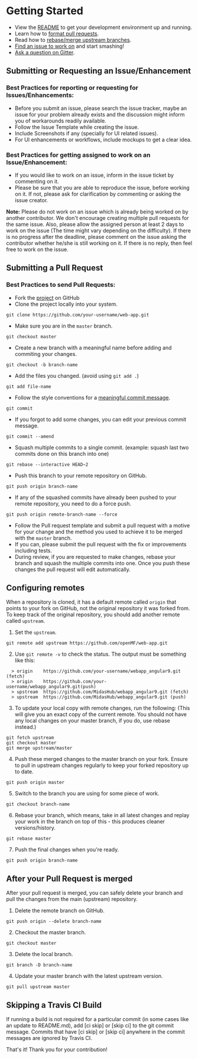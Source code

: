 # Getting Started

- View the [README](../README.md) to get your development environment up and running. 
- Learn how to [format pull requests](#submitting-a-pull-request).
- Read how to [rebase/merge upstream branches](#configuring-remotes).
- [Find an issue to work on](https://github.com/MidasHub/webapp_angular9.git/issues) and start smashing!
- [Ask a question on Gitter](https://github.com/MidasHub/webapp_angular9.git).


## Submitting or Requesting an Issue/Enhancement

### Best Practices for reporting or requesting for Issues/Enhancements:
  - Before you submit an issue, please search the issue tracker, maybe an issue for your problem already exists and the discussion might inform you of workarounds readily available.
  - Follow the Issue Template while creating the issue.
  - Include Screenshots if any (specially for UI related issues).
  - For UI enhancements or workflows, include mockups to get a clear idea.

### Best Practices for getting assigned to work on an Issue/Enhancement:
- If you would like to work on an issue, inform in the issue ticket by commenting on it.
- Please be sure that you are able to reproduce the issue, before working on it. If not, please ask for clarification by commenting or asking the issue creator.

**Note:** Please do not work on an issue which is already being worked on by another contributor. We don't encourage creating multiple pull requests for the same issue. Also, please allow the assigned person at least 2 days to work on the issue (The time might vary depending on the difficulty). If there is no progress after the deadline, please comment on the issue asking the contributor whether he/she is still working on it. If there is no reply, then feel free to work on the issue.


## Submitting a Pull Request

### Best Practices to send Pull Requests:
  - Fork the [project](https://github.com/openMF/web-app) on GitHub
  - Clone the project locally into your system.
```
git clone https://github.com/your-username/web-app.git
```
  - Make sure you are in the `master` branch.
```
git checkout master
```
  - Create a new branch with a meaningful name before adding and commiting your changes.
```
git checkout -b branch-name
```
  - Add the files you changed. (avoid using `git add .`)
```
git add file-name
```
  - Follow the style conventions for a [meaningful commit message](COMMIT_MESSAGE.md).
```
git commit
```
  - If you forgot to add some changes, you can edit your previous commit message.
```
git commit --amend
```
  - Squash multiple commits to a single commit. (example: squash last two commits done on this branch into one)
```
git rebase --interactive HEAD~2 
```
  - Push this branch to your remote repository on GitHub.
```
git push origin branch-name
```
  - If any of the squashed commits have already been pushed to your remote repository, you need to do a force push.
```
git push origin remote-branch-name --force
```
  - Follow the Pull request template and submit a pull request with a motive for your change and the method you used to achieve it to be merged with the `master` branch.
  - If you can, please submit the pull request with the fix or improvements including tests.
  - During review, if you are requested to make changes, rebase your branch and squash the multiple commits into one. Once you push these changes the pull request will edit automatically.


## Configuring remotes
When a repository is cloned, it has a default remote called `origin` that points to your fork on GitHub, not the original repository it was forked from. To keep track of the original repository, you should add another remote called `upstream`.

1. Set the `upstream`.
```
git remote add upstream https://github.com/openMF/web-app.git
```
2. Use `git remote -v` to check the status. The output must be something like this:
```
  > origin    https://github.com/your-username/webapp_angular9.git (fetch)
  > origin    https://github.com/your-username/webapp_angular9.git(push)
  > upstream  https://github.com/MidasHub/webapp_angular9.git (fetch)
  > upstream  https://github.com/MidasHub/webapp_angular9.git (push)
```
3. To update your local copy with remote changes, run the following: (This will give you an exact copy of the current remote. You should not have any local changes on your master branch, if you do, use rebase instead.)
```
git fetch upstream
git checkout master
git merge upstream/master
```
4. Push these merged changes to the master branch on your fork. Ensure to pull in upstream changes regularly to keep your forked repository up to date.
```
git push origin master
```
5. Switch to the branch you are using for some piece of work.
```
git checkout branch-name
```
6. Rebase your branch, which means, take in all latest changes and replay your work in the branch on top of this - this produces cleaner versions/history.
```
git rebase master
```
7. Push the final changes when you're ready.
```
git push origin branch-name
```

## After your Pull Request is merged
After your pull request is merged, you can safely delete your branch and pull the changes from the main (upstream) repository.

1. Delete the remote branch on GitHub.
```
git push origin --delete branch-name
```
2. Checkout the master branch.
```
git checkout master
```
3. Delete the local branch.
```
git branch -D branch-name
```
4. Update your master branch with the latest upstream version.
```
git pull upstream master
```


## Skipping a Travis CI Build
If running a build is not required for a particular commit (in some cases like an update to README.md), add [ci skip] or [skip ci] to the git commit message. Commits that have [ci skip] or [skip ci] anywhere in the commit messages are ignored by Travis CI.


That's it! Thank you for your contribution!
